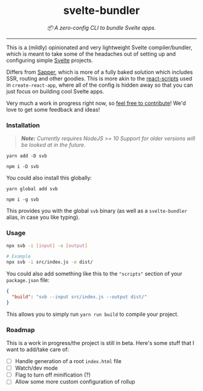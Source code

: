 <div align="center" margin="0 auto 20px">
    <h1>svelte-bundler</h1>
    <p style="font-style: italic;">📦 A zero-config CLI to bundle Svelte apps.</p>
    <!-- <div>
        <a href='https://travis-ci.org/himynameisdave/svelte-bundler'>
            <img src="https://api.travis-ci.org/himynameisdave/svelte-bundler.svg?branch=master" alt="Travis Badge" />
        </a>
        <a href='https://coveralls.io/github/himynameisdave/svelte-bundler?branch=master'>
            <img src='https://coveralls.io/repos/github/himynameisdave/svelte-bundler/badge.svg?branch=master' alt='Coverage Status' />
        </a>
        <a href="https://www.npmjs.com/package/svelte-bundler">
            <img src="https://img.shields.io/npm/dt/svelte-bundler.svg" alt="Downloads">
        </a>
    </div> -->
</div>

---

This is a (mildly) opinionated and very lightweight Svelte compiler/bundler, which is meant to take some of the headaches out of setting up and configuring simple [Svelte](https://svelte.dev/) projects.

Differs from [Sapper](https://sapper.svelte.dev), which is more of a fully baked solution which includes SSR, routing and other goodies. This is more akin to the [react-scripts](https://github.com/facebook/create-react-app/tree/master/packages/react-scripts) used in `create-react-app`, where all of the config is hidden away so that you can just focus on building cool Svelte apps.

Very much a work in progress right now, so [feel free to contribute](https://github.com/himynameisdave/svb/blob/master/.github/CONTRIBUTING.md)! We'd love to get some feedback and ideas!

### Installation

> _**Note:** Currently requires NodeJS >= 10 Support for older versions will be looked at in the future._

```
yarn add -D svb

npm i -D svb
```

You could also install this globally:

```
yarn global add svb

npm i -g svb
```

This provides you with the global `svb` binary (as well as a `svelte-bundler` alias, in case you like typing).

### Usage

```bash
npx svb -i [input] -o [output]

# Example
npx svb -i src/index.js -o dist/
```

You could also add something like this to the `"scripts"` section of your `package.json` file:

```json
{
  "build": "svb --input src/index.js --output dist/"
}
```

This allows you to simply run `yarn run build` to compile your project.

### Roadmap

This is a work in progress/the project is still in beta. Here's some stuff that I want to add/take care of:

- [ ] Handle generation of a root `index.html` file
- [ ] Watch/dev mode
- [ ] Flag to turn off minification (?)
- [ ] Allow some more custom configuration of rollup

